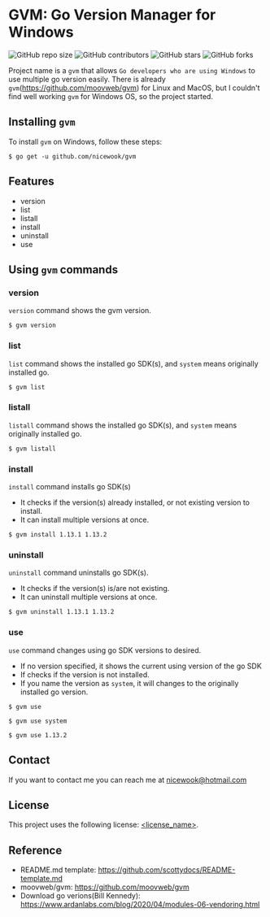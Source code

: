 # GVM: Go Version Manager for Windows

<!--- These are examples. See https://shields.io for others or to customize this set of shields. You might want to include dependencies, project status and licence info here --->

![GitHub repo size](https://img.shields.io/github/repo-size/nicewook/gvm)
![GitHub contributors](https://img.shields.io/github/contributors/nicewook/gvm)
![GitHub stars](https://img.shields.io/github/stars/nicewook/gvm?style=social)
![GitHub forks](https://img.shields.io/github/forks/nicewook/gvm?style=social)

Project name is a `gvm` that allows `Go developers who are using Windows` to use multiple go version easily.
There is already `gvm`(https://github.com/moovweb/gvm) for Linux and MacOS, but I couldn't find
well working `gvm` for Windows OS, so the project started.

## Installing `gvm`

To install `gvm` on Windows, follow these steps:

```
$ go get -u github.com/nicewook/gvm
```

## Features

- version
- list
- listall
- install
- uninstall
- use
  

## Using `gvm` commands

### version

`version` command shows the gvm version.
```
$ gvm version 
```

### list

`list` command shows the installed go SDK(s), and `system` means originally installed go.


```
$ gvm list 
```

### listall

`listall` command shows the installed go SDK(s), and `system` means originally installed go.
```
$ gvm listall 
```

### install

`install` command installs go SDK(s)
- It checks if the version(s) already installed, or not existing version to install.
- It can install multiple versions at once.

```
$ gvm install 1.13.1 1.13.2
```

### uninstall

`uninstall` command uninstalls go SDK(s).
- It checks if the version(s) is/are not existing.
- It can uninstall multiple versions at once.

```
$ gvm uninstall 1.13.1 1.13.2
```

### use

`use` command changes using go SDK versions to desired.
- If no version specified, it shows the current using version of the go SDK
- If checks if the version is not installed.
- If you name the version as `system`, it will changes to the originally installed go version.


```
$ gvm use

$ gvm use system

$ gvm use 1.13.2
```

## Contact

If you want to contact me you can reach me at <nicewook@hotmail.com>

## License

<!--- If you're not sure which open license to use see https://choosealicense.com/--->

This project uses the following license: [<license_name>](link).

## Reference

- README.md template: https://github.com/scottydocs/README-template.md
- moovweb/gvm: https://github.com/moovweb/gvm
- Download go verions(Bill Kennedy): https://www.ardanlabs.com/blog/2020/04/modules-06-vendoring.html
```
